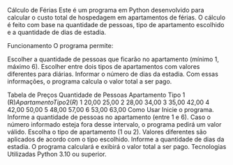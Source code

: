 


Cálculo de Férias
Este é um programa em Python desenvolvido para calcular o custo total de hospedagem em apartamentos de férias. O cálculo é feito com base na quantidade de pessoas, tipo de apartamento escolhido e a quantidade de dias de estadia.

Funcionamento
O programa permite:

Escolher a quantidade de pessoas que ficarão no apartamento (mínimo 1, máximo 6).
Escolher entre dois tipos de apartamentos com valores diferentes para diárias.
Informar o número de dias da estadia.
Com essas informações, o programa calcula o valor total a ser pago.

Tabela de Preços
Quantidade de Pessoas	Apartamento Tipo 1 (R$)	Apartamento Tipo 2 (R$)
1	20,00	25,00
2	28,00	34,00
3	35,00	42,00
4	42,00	50,00
5	48,00	57,00
6	53,00	63,00
Como Usar
Inicie o programa.
Informe a quantidade de pessoas no apartamento (entre 1 e 6).
Caso o número informado esteja fora desse intervalo, o programa pedirá um valor válido.
Escolha o tipo de apartamento (1 ou 2).
Valores diferentes são aplicados de acordo com o tipo escolhido.
Informe a quantidade de dias da estadia.
O programa calculará e exibirá o valor total a ser pago.
Tecnologias Utilizadas
Python 3.10 ou superior.
